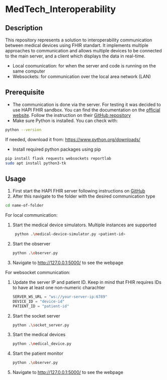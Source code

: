 # MedTech_Interoperability

## Description
This repository represents a solution to interoperability communication between medical devices using FHIR standart. It implements multiple approaches to communication and allows multiple devices to be connected to the main server, and a client which displays the data in real-time.

- Local coomunication: for when the server and code is running on the same computer
- Websockets: for communication over the local area network (LAN)

## Prerequisite
- The communication is done via the server. For testing it was decided to use HAPI FHIR sandbox. You can find the documentation on the [official website](https://hapifhir.io/). Follow the instruction on their [GitHub repository](https://github.com/jamesagnew/hapi-fhir)
- Make sure Python is installed. You can check with:

```bash
python --version
```

If needed, download it from: https://www.python.org/downloads/

- Install required python packages using pip
```bash
pip install flask requests websockets reportlab
sudo apt install python3-tk
```

## Usage
1. First start the HAPI FHIR server following instructions on [GitHub](https://github.com/hapifhir/hapi-fhir-jpaserver-starter)
2. After this navigate to the folder with the desired communication type
```bash
cd name-of-folder
```

For local communication:
1. Start the medical device simulators. Multiple instances are supported
   ```bash
    python .\medical-device-simulator.py <patient-id>
   ```
2. Start the observer
   ```bash
   python .\observer.py
   ```
3. Navigate to http://127.0.0.1:5000/ to see the webpage

For websocket communication:
1. Update the server IP and patient ID. Keep in mind that FHIR requires IDs to have at least one non-numeric charachter
   ```python
   SERVER_WS_URL = "ws://your-server-ip:6789"
   DEVICE_ID = "device-id"
   PATIENT_ID = "patient-id"
   ``` 
2. Start the socket server
   ```bash
   python .\socket_server.py
   ```
3. Start the medical devices
   ```bash
   python .\medical_device.py
    ```
4. Start the patient monitor
   ```bash
   python .\observer.py
   ```
6. Navigate to http://127.0.0.1:5000/ to see the webpage
